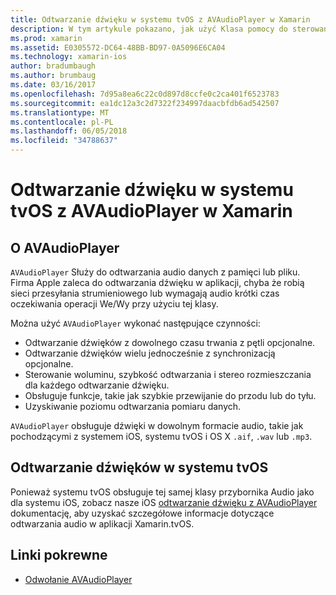 ```yaml
---
title: Odtwarzanie dźwięku w systemu tvOS z AVAudioPlayer w Xamarin
description: W tym artykule pokazano, jak użyć Klasa pomocy do sterowania odtwarzanie dźwięku za pomocą AVAudioPlayer w aplikacji platformy Xamarin.iOS.
ms.prod: xamarin
ms.assetid: E0305572-DC64-48BB-BD97-0A5096E6CA04
ms.technology: xamarin-ios
author: bradumbaugh
ms.author: brumbaug
ms.date: 03/16/2017
ms.openlocfilehash: 7d95a8ea6c22c0d897d8ccfe0c2ca401f6523783
ms.sourcegitcommit: ea1dc12a3c2d7322f234997daacbfdb6ad542507
ms.translationtype: MT
ms.contentlocale: pl-PL
ms.lasthandoff: 06/05/2018
ms.locfileid: "34788637"
---
```

# <a name="playing-sound-in-tvos-with-avaudioplayer-in-xamarin"></a>Odtwarzanie dźwięku w systemu tvOS z AVAudioPlayer w Xamarin

## <a name="about-the-avaudioplayer"></a>O AVAudioPlayer

`AVAudioPlayer` Służy do odtwarzania audio danych z pamięci lub pliku. Firma Apple zaleca do odtwarzania dźwięku w aplikacji, chyba że robią sieci przesyłania strumieniowego lub wymagają audio krótki czas oczekiwania operacji We/Wy przy użyciu tej klasy.

Można użyć `AVAudioPlayer` wykonać następujące czynności:

- Odtwarzanie dźwięków z dowolnego czasu trwania z pętli opcjonalne.
- Odtwarzanie dźwięków wielu jednocześnie z synchronizacją opcjonalne.
- Sterowanie woluminu, szybkość odtwarzania i stereo rozmieszczania dla każdego odtwarzanie dźwięku.
- Obsługuje funkcje, takie jak szybkie przewijanie do przodu lub do tyłu.
- Uzyskiwanie poziomu odtwarzania pomiaru danych.

`AVAudioPlayer` obsługuje dźwięki w dowolnym formacie audio, takie jak pochodzącymi z systemem iOS, systemu tvOS i OS X `.aif`, `.wav` lub `.mp3`.

## <a name="playing-sounds-in-tvos"></a>Odtwarzanie dźwięków w systemu tvOS

Ponieważ systemu tvOS obsługuje tej samej klasy przybornika Audio jako dla systemu iOS, zobacz nasze iOS [odtwarzanie dźwięku z AVAudioPlayer](http://developer.xamarin.com/recipes/ios/media/sound/avaudioplayer/) dokumentację, aby uzyskać szczegółowe informacje dotyczące odtwarzania audio w aplikacji Xamarin.tvOS.



## <a name="related-links"></a>Linki pokrewne

- [Odwołanie AVAudioPlayer](https://developer.apple.com/library/ios/documentation/AVFoundation/Reference/AVAudioPlayerClassReference/)
